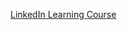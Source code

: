 [LinkedIn Learning Course](https://www.linkedin.com/learning/dapr-for-azure-developers-with-dot-net-part-1)
